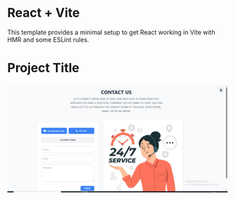 # React + Vite

This template provides a minimal setup to get React working in Vite with HMR and some ESLint rules.

# Project Title

![Logo](./public/readme.PNG)
